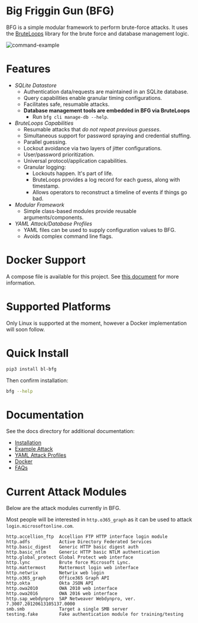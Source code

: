 # Big Friggin Gun (BFG)

BFG is a simple modular framework to perform brute-force attacks. It uses
the [BruteLoops](https://github.com/arch4ngel/BruteLoops) library for the
brute force and database management logic.

![command-example](docs/resources/command-output.png)

# Features

- *SQLite Datastore*
  - Authentication data/requests are maintained in an SQLite database.
  - Query capabilities enable granular timing configurations.
  - Facilitates safe, resumable attacks.
  - **Database management tools are embedded in BFG via BruteLoops**
    - Run `bfg cli manage-db --help`.
- *BruteLoops Capabilities*
  - Resumable attacks that _do not repeat previous guesses_.
  - Simultaneous support for password spraying and credential stuffing.
  - Parallel guessing.
  - Lockout avoidance via two layers of jitter configurations.
  - User/password prioritization.
  - Universal protocol/application capabilities.
  - Granular logging:
    - Lockouts happen. It's part of life.
    - BruteLoops provides a log record for each guess, along with timestamp.
    - Allows operators to reconstruct a timeline of events if things go bad.
- *Modular Framework*
  - Simple class-based modules provide reusable arguments/components.
- *YAML Attack/Database Profiles*
  - YAML files can be used to supply configuration values to BFG.
  - Avoids complex command line flags.

# Docker Support

A compose file is available for this project. See [this document](docs/docker.md) for more information.

# Supported Platforms

Only Linux is supported at the moment, however a Docker implementation will
soon follow.

# Quick Install

```bash
pip3 install bl-bfg
```

Then confirm installation:

```bash
bfg --help
```

# Documentation

See the docs directory for additional documentation:

- [Installation](docs/Installation.md)
- [Example Attack](<docs/Example Attack.md>)
- [YAML Attack Profiles](<docs/YAML Attack Profiles.md>)
- [Docker](<docs/Docker Container.md>)
- [FAQs](<docs/faqs.md>)

# Current Attack Modules

Below are the attack modules currently in BFG.

Most people will be interested in `http.o365_graph` as it can be used to attack
`login.microsoftonline.com`.

```
http.accellion_ftp  Accellion FTP HTTP interface login module
http.adfs           Active Directory Federated Services
http.basic_digest   Generic HTTP basic digest auth
http.basic_ntlm     Generic HTTP basic NTLM authentication
http.global_protect Global Protect web interface
http.lync           Brute force Microsoft Lync.
http.mattermost     Mattermost login web interface
http.netwrix        Netwrix web login
http.o365_graph     Office365 Graph API
http.okta           Okta JSON API
http.owa2010        OWA 2010 web interface
http.owa2016        OWA 2016 web interface
http.sap_webdynpro  SAP Netweaver Webdynpro, ver. 7.3007.20120613105137.0000
smb.smb             Target a single SMB server
testing.fake        Fake authentication module for training/testing
```

